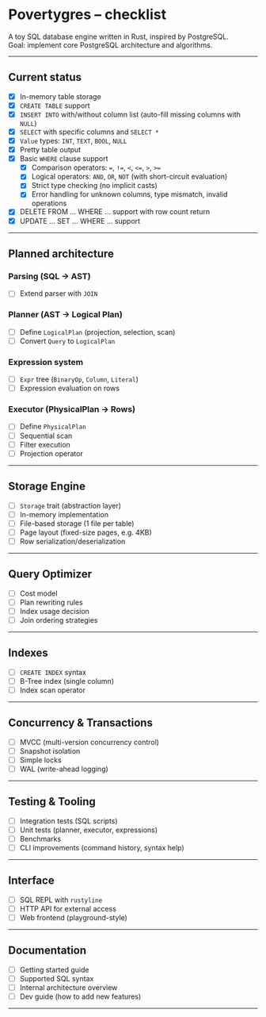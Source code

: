 # Povertygres – checklist

A toy SQL database engine written in Rust, inspired by PostgreSQL.  
Goal: implement core PostgreSQL architecture and algorithms.

---

## Current status

- [x] In-memory table storage
- [x] `CREATE TABLE` support
- [x] `INSERT INTO` with/without column list (auto-fill missing columns with `NULL`)
- [x] `SELECT` with specific columns and `SELECT *`
- [x] `Value` types: `INT`, `TEXT`, `BOOL`, `NULL`
- [x] Pretty table output
- [x] Basic `WHERE` clause support
  - [x] Comparison operators: `=`, `!=`, `<`, `<=`, `>`, `>=`
  - [x] Logical operators: `AND`, `OR`, `NOT` (with short-circuit evaluation)
  - [x] Strict type checking (no implicit casts)
  - [x] Error handling for unknown columns, type mismatch, invalid operations
- [x] DELETE FROM ... WHERE ... support with row count return
- [X] UPDATE ... SET ... WHERE ... support
---

## Planned architecture

### Parsing (SQL → AST)
- [ ] Extend parser with `JOIN`

### Planner (AST → Logical Plan)
- [ ] Define `LogicalPlan` (projection, selection, scan)
- [ ] Convert `Query` to `LogicalPlan`

### Expression system
- [ ] `Expr` tree (`BinaryOp`, `Column`, `Literal`)
- [ ] Expression evaluation on rows

### Executor (PhysicalPlan → Rows)
- [ ] Define `PhysicalPlan`
- [ ] Sequential scan
- [ ] Filter execution
- [ ] Projection operator

---

## Storage Engine
- [ ] `Storage` trait (abstraction layer)
- [ ] In-memory implementation
- [ ] File-based storage (1 file per table)
- [ ] Page layout (fixed-size pages, e.g. 4KB)
- [ ] Row serialization/deserialization

---

## Query Optimizer
- [ ] Cost model
- [ ] Plan rewriting rules
- [ ] Index usage decision
- [ ] Join ordering strategies

---

## Indexes
- [ ] `CREATE INDEX` syntax
- [ ] B-Tree index (single column)
- [ ] Index scan operator

---

## Concurrency & Transactions
- [ ] MVCC (multi-version concurrency control)
- [ ] Snapshot isolation
- [ ] Simple locks
- [ ] WAL (write-ahead logging)

---

## Testing & Tooling
- [ ] Integration tests (SQL scripts)
- [ ] Unit tests (planner, executor, expressions)
- [ ] Benchmarks
- [ ] CLI improvements (command history, syntax help)

---

## Interface
- [ ] SQL REPL with `rustyline`
- [ ] HTTP API for external access
- [ ] Web frontend (playground-style)

---

## Documentation
- [ ] Getting started guide
- [ ] Supported SQL syntax
- [ ] Internal architecture overview
- [ ] Dev guide (how to add new features)

---
